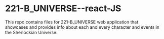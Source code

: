 # 221-B_UNIVERSE--react-JS
This repo contains files for 221-B_UNIVERSE web application that showcases and provides info about each and every character and events in the Sherlockian Universe.
